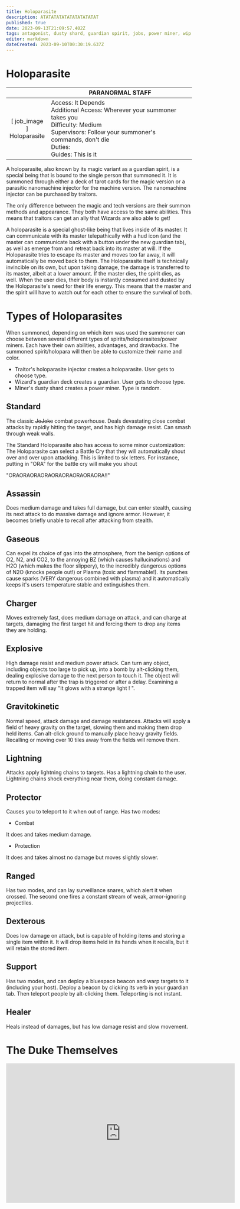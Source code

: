 ```yaml
---
title: Holoparasite
description: ATATATATATATATATATATAT
published: true
date: 2023-09-13T21:09:57.402Z
tags: antagonist, dusty shard, guardian spirit, jobs, power miner, wip
editor: markdown
dateCreated: 2023-09-10T00:30:19.637Z
---
```


# Holoparasite

| | PARANORMAL STAFF |
|:---:|---|
| \[ job_image ]<br>Holoparasite | Access: It Depends<br>Additional Access: Wherever your summoner takes you<br>Difficulty: Medium<br>Supervisors: Follow your summoner's commands, don't die<br>Duties:<br>Guides: This is it|

A holoparasite, also known by its magic variant as a guardian spirit, is a special being that is bound to the single person that summoned it. It is summoned through either a deck of tarot cards for the magic version or a parasitic nanomachine injector for the machine version. The nanomachine injector can be purchased by traitors.

The only difference between the magic and tech versions are their summon methods and appearance. They both have access to the same abilities. This means that traitors can get an ally that Wizards are also able to get! 

A holoparasite is a special ghost-like being that lives inside of its master. It can communicate with its master telepathically with a hud icon (and the master can communicate back with a button under the new guardian tab), as well as emerge from and retreat back into its master at will. If the Holoparasite tries to escape its master and moves too far away, it will automatically be moved back to them. The Holoparasite itself is technically invincible on its own, but upon taking damage, the damage is transferred to its master, albeit at a lower amount. If the master dies, the spirit dies, as well. When the user dies, their body is instantly consumed and dusted by the Holoparasite's need for their life energy. This means that the master and the spirit will have to watch out for each other to ensure the survival of both. 

# Types of Holoparasites

When summoned, depending on which item was used the summoner can choose between several different types of spirits/holoparasites/power miners. Each have their own abilities, advantages, and drawbacks. The summoned spirit/holopara will then be able to customize their name and color. 

- Traitor's holoparasite injector creates a holoparasite. User gets to choose type.
- Wizard's guardian deck creates a guardian. User gets to choose type.
- Miner's dusty shard creates a power miner. Type is random.

## Standard

The classic ~~JoJoke~~ combat powerhouse. Deals devastating close combat attacks by rapidly hitting the target, and has high damage resist. Can smash through weak walls.

The Standard Holoparasite also has access to some minor customization: The Holoparasite can select a Battle Cry that they will automatically shout over and over upon attacking. This is limited to six letters. For instance, putting in "ORA" for the battle cry will make you shout

"ORAORAORAORAORAORAORAORAORA!!"

## Assassin

Does medium damage and takes full damage, but can enter stealth, causing its next attack to do massive damage and ignore armor. However, it becomes briefly unable to recall after attacking from stealth.

## Gaseous

Can expel its choice of gas into the atmosphere, from the benign options of O2, N2, and CO2, to the annoying BZ (which causes hallucinations) and H2O (which makes the floor slippery), to the incredibly dangerous options of N2O (knocks people out!) or Plasma (toxic and flammable!). Its punches cause sparks (VERY dangerous combined with plasma) and it automatically keeps it's users temperature stable and extinguishes them.


## Charger

Moves extremely fast, does medium damage on attack, and can charge at targets, damaging the first target hit and forcing them to drop any items they are holding.

## Explosive

High damage resist and medium power attack. Can turn any object, including objects too large to pick up, into a bomb by alt-clicking them, dealing explosive damage to the next person to touch it. The object will return to normal after the trap is triggered or after a delay. Examining a trapped item will say "It glows with a strange light ! ".

## Gravitokinetic

Normal speed, attack damage and damage resistances. Attacks will apply a field of heavy gravity on the target, slowing them and making them drop held items. Can alt-click ground to manually place heavy gravity fields. Recalling or moving over 10 tiles away from the fields will remove them.

## Lightning

Attacks apply lightning chains to targets. Has a lightning chain to the user. Lightning chains shock everything near them, doing constant damage.

## Protector

Causes you to teleport to it when out of range. Has two modes:

- Combat

It does and takes medium damage.

- Protection

It does and takes almost no damage but moves slightly slower.


## Ranged

Has two modes, and can lay surveillance snares, which alert it when crossed. The second one fires a constant stream of weak, armor-ignoring projectiles.


## Dexterous

Does low damage on attack, but is capable of holding items and storing a single item within it. It will drop items held in its hands when it recalls, but it will retain the stored item.


## Support

Has two modes, and can deploy a bluespace beacon and warp targets to it (including your host). Deploy a beacon by clicking its verb in your guardian tab. Then teleport people by alt-clicking them. Teleporting is not instant.


## Healer

Heals instead of damages, but has low damage resist and slow movement. 

# The Duke Themselves
<iframe src="https://player.twitch.tv/?channel=thedukeofook&parent=wiki.monkestation.com" frameborder="0" allowfullscreen="true" scrolling="no" height="378" width="620"></iframe>